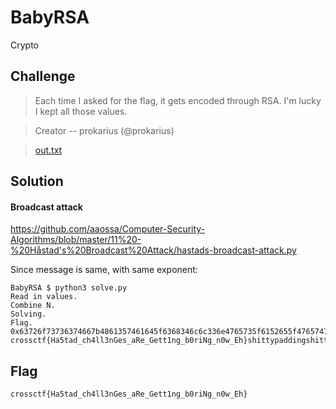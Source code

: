 # BabyRSA
Crypto

## Challenge 
> Each time I asked for the flag, it gets encoded through RSA. I'm lucky I kept all those values.

> Creator -- prokarius (@prokarius)

> [out.txt](out.txt)

## Solution

#### Broadcast attack

https://github.com/aaossa/Computer-Security-Algorithms/blob/master/11%20-%20Håstad's%20Broadcast%20Attack/hastads-broadcast-attack.py

Since message is same, with same exponent: 

	BabyRSA $ python3 solve.py 
	Read in values.
	Combine N.
	Solving.
	Flag.
	0x63726f73736374667b4861357461645f6368346c6c336e4765735f6152655f47657474316e675f623072694e675f6e30775f45687d73686974747970616464696e6773686974747970616464696e6773686974747970616464696e6773686974747970616464696e67
	crossctf{Ha5tad_ch4ll3nGes_aRe_Gett1ng_b0riNg_n0w_Eh}shittypaddingshittypaddingshittypaddingshittypadding

## Flag

	crossctf{Ha5tad_ch4ll3nGes_aRe_Gett1ng_b0riNg_n0w_Eh}